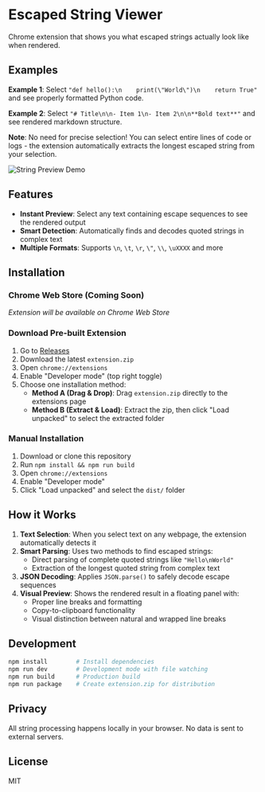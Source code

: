 # Escaped String Viewer

Chrome extension that shows you what escaped strings actually look like when rendered.

## Examples

**Example 1**: Select `"def hello():\n    print(\"World\")\n    return True"` and see properly formatted Python code.

**Example 2**: Select `"# Title\n\n- Item 1\n- Item 2\n\n**Bold text**"` and see rendered markdown structure.

**Note**: No need for precise selection! You can select entire lines of code or logs - the extension automatically extracts the longest escaped string from your selection.

![String Preview Demo](./assets/demo.gif)

## Features

- **Instant Preview**: Select any text containing escape sequences to see the rendered output
- **Smart Detection**: Automatically finds and decodes quoted strings in complex text
- **Multiple Formats**: Supports `\n`, `\t`, `\r`, `\"`, `\\`, `\uXXXX` and more

## Installation

### Chrome Web Store (Coming Soon)

*Extension will be available on Chrome Web Store*

### Download Pre-built Extension

1. Go to [Releases](https://github.com/aeft/escaped-string-viewer/releases)
2. Download the latest `extension.zip`
3. Open `chrome://extensions`
4. Enable "Developer mode" (top right toggle)
5. Choose one installation method:
   - **Method A (Drag & Drop)**: Drag `extension.zip` directly to the extensions page
   - **Method B (Extract & Load)**: Extract the zip, then click "Load unpacked" to select the extracted folder

### Manual Installation

1. Download or clone this repository
2. Run `npm install && npm run build`
3. Open `chrome://extensions`
4. Enable "Developer mode"
5. Click "Load unpacked" and select the `dist/` folder

## How it Works

1. **Text Selection**: When you select text on any webpage, the extension automatically detects it
2. **Smart Parsing**: Uses two methods to find escaped strings:
   - Direct parsing of complete quoted strings like `"Hello\nWorld"`
   - Extraction of the longest quoted string from complex text
3. **JSON Decoding**: Applies `JSON.parse()` to safely decode escape sequences
4. **Visual Preview**: Shows the rendered result in a floating panel with:
   - Proper line breaks and formatting
   - Copy-to-clipboard functionality
   - Visual distinction between natural and wrapped line breaks

## Development

```bash
npm install        # Install dependencies
npm run dev        # Development mode with file watching
npm run build      # Production build
npm run package    # Create extension.zip for distribution
```

## Privacy

All string processing happens locally in your browser. No data is sent to external servers.

## License

MIT
